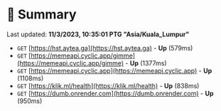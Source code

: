 # 📖 Summary
Last updated: **11/3/2023, 10:35:01 PTG "Asia/Kuala_Lumpur"**

- `GET` [https://hst.aytea.ga](https://hst.aytea.ga) - **Up** (579ms)
- `GET` [https://memeapi.cyclic.app/gimme](https://memeapi.cyclic.app/gimme) - **Up** (1377ms)
- `GET` [https://memeapi.cyclic.app](https://memeapi.cyclic.app) - **Up** (1108ms)
- `GET` [https://klik.ml/health](https://klik.ml/health) - **Up** (838ms)
- `GET` [https://dumb.onrender.com](https://dumb.onrender.com) - **Up** (950ms)
